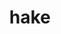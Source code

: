 ---
category: 4-letters
denotation: null
name: hake
reference_link: https://www.etymonline.com/word/hake
root_language: null
root_name: null
title: hake
type: free
word_sums:
- respelling: hake
  sum: 'Hake + '
---